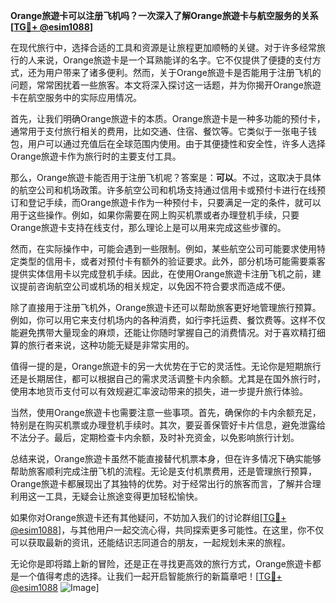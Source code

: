 **Orange旅遊卡可以注册飞机吗？一次深入了解Orange旅遊卡与航空服务的关系[[TG💪+ @esim1088](https://t.me/s/esim1088)]**

在现代旅行中，选择合适的工具和资源是让旅程更加顺畅的关键。对于许多经常旅行的人来说，Orange旅遊卡是一个耳熟能详的名字。它不仅提供了便捷的支付方式，还为用户带来了诸多便利。然而，关于Orange旅遊卡是否能用于注册飞机的问题，常常困扰着一些旅客。本文将深入探讨这一话题，并为你揭开Orange旅遊卡在航空服务中的实际应用情况。

首先，让我们明确Orange旅遊卡的本质。Orange旅遊卡是一种多功能的预付卡，通常用于支付旅行相关的费用，比如交通、住宿、餐饮等。它类似于一张电子钱包，用户可以通过充值后在全球范围内使用。由于其便捷性和安全性，许多人选择Orange旅遊卡作为旅行时的主要支付工具。

那么，Orange旅遊卡能否用于注册飞机呢？答案是：**可以**。不过，这取决于具体的航空公司和机场政策。许多航空公司和机场支持通过信用卡或预付卡进行在线预订和登记手续，而Orange旅遊卡作为一种预付卡，只要满足一定的条件，就可以用于这些操作。例如，如果你需要在网上购买机票或者办理登机手续，只要Orange旅遊卡支持在线支付，那么理论上是可以用来完成这些步骤的。

然而，在实际操作中，可能会遇到一些限制。例如，某些航空公司可能要求使用特定类型的信用卡，或者对预付卡有额外的验证要求。此外，部分机场可能需要乘客提供实体信用卡以完成登机手续。因此，在使用Orange旅遊卡注册飞机之前，建议提前咨询航空公司或机场的相关规定，以免因不符合要求而造成不便。

除了直接用于注册飞机外，Orange旅遊卡还可以帮助旅客更好地管理旅行预算。例如，你可以用它来支付机场内的各种消费，如行李托运费、餐饮费等。这样不仅能避免携带大量现金的麻烦，还能让你随时掌握自己的消费情况。对于喜欢精打细算的旅行者来说，这种功能无疑是非常实用的。

值得一提的是，Orange旅遊卡的另一大优势在于它的灵活性。无论你是短期旅行还是长期居住，都可以根据自己的需求灵活调整卡内余额。尤其是在国外旅行时，使用本地货币支付可以有效规避汇率波动带来的损失，进一步提升旅行体验。

当然，使用Orange旅遊卡也需要注意一些事项。首先，确保你的卡内余额充足，特别是在购买机票或办理登机手续时。其次，要妥善保管好卡片信息，避免泄露给不法分子。最后，定期检查卡内余额，及时补充资金，以免影响旅行计划。

总结来说，Orange旅遊卡虽然不能直接替代机票本身，但在许多情况下确实能够帮助旅客顺利完成注册飞机的流程。无论是支付机票费用，还是管理旅行预算，Orange旅遊卡都展现出了其独特的优势。对于经常出行的旅客而言，了解并合理利用这一工具，无疑会让旅途变得更加轻松愉快。

如果你对Orange旅遊卡还有其他疑问，不妨加入我们的讨论群组[[TG💪+ @esim1088](https://t.me/s/esim1088)]，与其他用户一起交流心得，共同探索更多可能性。在这里，你不仅可以获取最新的资讯，还能结识志同道合的朋友，一起规划未来的旅程。

无论你是即将踏上新的冒险，还是正在寻找更高效的旅行方式，Orange旅遊卡都是一个值得考虑的选择。让我们一起开启智能旅行的新篇章吧！[[TG💪+ @esim1088](https://t.me/s/esim1088) ![Image](https://i.postimg.cc/4NQfJmqS/Snipaste-2025-05-13-00-14-12.png)]